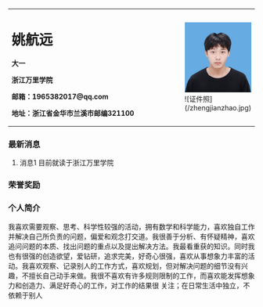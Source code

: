 <table border="0">
  <tr>
    <td width="75%">
      <h1>姚航远 </h1>
      <p><b>大一</b></p>
      <p><b>浙江万里学院</b></p>
      <p><b>邮箱：1965382017@qq.com</b></p>
      <p><b>地址：浙江省金华市兰溪市邮编321100</b></p>
    </td>
    <td width="25%">
      <img src="/zhengjianzhao.jpg" width="100%">      ![证件照](/zhengjianzhao.jpg)
    </td>
  </tr>
</table>

### 最新消息
1.	消息1 目前就读于浙江万里学院

### 荣誉奖励

### 个人简介
我喜欢需要观察、思考、科学性较强的活动，拥有数学和科学能力，喜欢独自工作并解决自己所负责的问题，偏爱和观念打交道。我很善于分析、有怀疑精神，喜欢追问问题的本质、找出问题的重点以及提出解决方法。我最看重获的知识。同时我也有很强的创造欲望，爱钻研，追求完美，好奇心很强，喜欢从事想象力丰富的活动。我喜欢观察、记录别人的工作方式，喜欢规划，但对解决问题的细节没有兴趣，不擅长自己动手来做。我很不喜欢有许多规则限制的工作，而喜欢能发挥想象力和创造力、满足好奇心的工作，对工作的结果很
关注；在日常生活中独立，不依赖于别人
